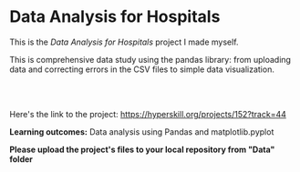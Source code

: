 # Data Analysis for Hospitals

This is the *Data Analysis for Hospitals* project I made myself.


<p>This is comprehensive data study using the pandas library: from uploading data and correcting errors in the CSV files to simple data visualization.</p><br/><br/>

Here's the link to the project: https://hyperskill.org/projects/152?track=44


<p><b>Learning outcomes:</b> Data analysis using Pandas and matplotlib.pyplot</p>

<p><b>Please upload the project's files to your local repository from "Data" folder</b></p>
